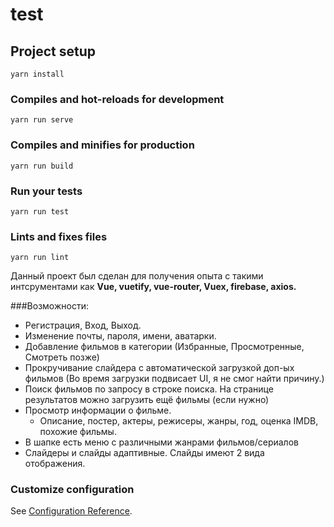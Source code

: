 # test

## Project setup
```
yarn install
```

### Compiles and hot-reloads for development
```
yarn run serve
```

### Compiles and minifies for production
```
yarn run build
```

### Run your tests
```
yarn run test
```

### Lints and fixes files
```
yarn run lint
```
Данный проект был сделан для получения опыта с такими интсрументами как **Vue, vuetify, vue-router, Vuex, firebase, axios.**

###Возможности:
- Регистрация, Вход, Выход.
- Изменение почты, пароля, имени, аватарки.
- Добавление фильмов в категории (Избранные, Просмотренные, Смотреть позже)
- Прокручивание слайдера с автоматической загрузкой доп-ых фильмов (Во время загрузки  подвисает UI, я не смог найти причину.)
- Поиск фильмов по запросу в строке поиска. На странице результатов можно загрузить ещё фильмы (если нужно)
- Просмотр информации о фильме.
  - Описание, постер, актеры, режисеры, жанры, год, оценка IMDB, похожие фильмы.
- В шапке есть меню с различными жанрами фильмов/сериалов
- Слайдеры и слайды адаптивные. Слайды имеют 2 вида отображения.

### Customize configuration
See [Configuration Reference](https://cli.vuejs.org/config/).
